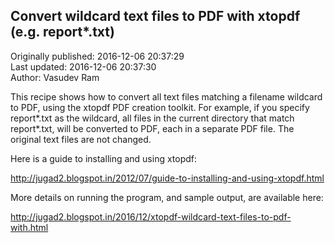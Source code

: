## Convert wildcard text files to PDF with xtopdf (e.g. report*.txt)  
Originally published: 2016-12-06 20:37:29  
Last updated: 2016-12-06 20:37:30  
Author: Vasudev Ram  
  
This recipe shows how to convert all text files matching a filename wildcard to PDF, using the xtopdf PDF creation toolkit. For example, if you specify report*.txt as the wildcard, all files in the current directory that match report*.txt, will be converted to PDF, each in a separate PDF file. The original text files are not changed.

Here is a guide to installing and using xtopdf:

http://jugad2.blogspot.in/2012/07/guide-to-installing-and-using-xtopdf.html

More details on running the program, and sample output, are available here:

http://jugad2.blogspot.in/2016/12/xtopdf-wildcard-text-files-to-pdf-with.html


